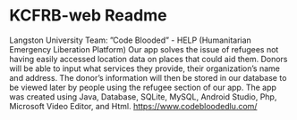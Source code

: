 # KCFRB-web Readme
Langston University Team: ”Code Blooded” - HELP (Humanitarian Emergency Liberation Platform) Our app solves the issue of refugees not having easily accessed location data on places that could aid them. Donors will be able to input what services they provide, their organization’s name and address. The donor’s information will then be stored in our database to be viewed later by people using the refugee section of our app. The app was created using Java, Database, SQLite, MySQL, Android Studio, Php, Microsoft Video Editor, and Html. https://www.codebloodedlu.com/ 
